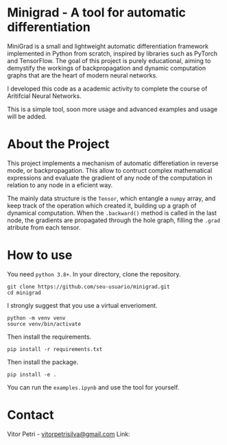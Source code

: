 # Minigrad - A tool for automatic differentiation

MiniGrad is a small and lightweight automatic differentiation framework implemented in Python from scratch, inspired by libraries such as PyTorch and TensorFlow. The goal of this project is purely educational, aiming to demystify the workings of backpropagation and dynamic computation graphs that are the heart of modern neural networks.

I developed this code as a academic activity to complete the course of Aritifcial Neural Networks.

This is a simple tool, soon more usage and advanced examples and usage will be added.

# About the Project

This project implements a mechanism of automatic differetiation in reverse mode, or backpropagation. This allow to contruct complex mathematical expressions and evaluate the gradient of any node of the computation in relation to any node in a eficient way.

The mainly data structure is the `Tensor`, which entangle a `numpy` array, and keep track of the operation which created it, building up a graph of dynamical computation. When the `.backward()` method is called in the last node, the gradients are propagated through the hole graph, filling the `.grad` atribute from each tensor.

# How to use

You need `python 3.8+`. In your directory, clone the repository.
```
git clone https://github.com/seu-usuario/minigrad.git
cd minigrad
```
I strongly suggest that you use a virtual enverioment.
```
python -m venv venv
source venv/bin/activate
```
Then install the requirements.
```
pip install -r requirements.txt
```
Then install the package.
```
pip install -e .
```
You can run the `examples.ipynb` and use the tool for yourself.

# Contact

Vitor Petri - vitorpetrisilva@gmail.com
Link: 
